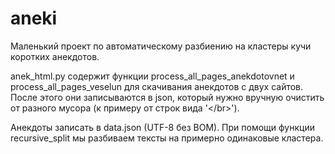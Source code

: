 # aneki
Маленький проект по автоматическому разбиению на кластеры кучи коротких анекдотов. 

anek_html.py содержит функции process_all_pages_anekdotovnet и process_all_pages_veselun для скачивания анекдотов с двух сайтов. После этого они записываются в json, который нужно вручную очистить от разного мусора (к примеру от строк вида '\</br\>').

Анекдоты записать в data.json (UTF-8 без BOM). При помощи функции recursive_split мы разбиваем тексты на примерно одинаковые кластера.

